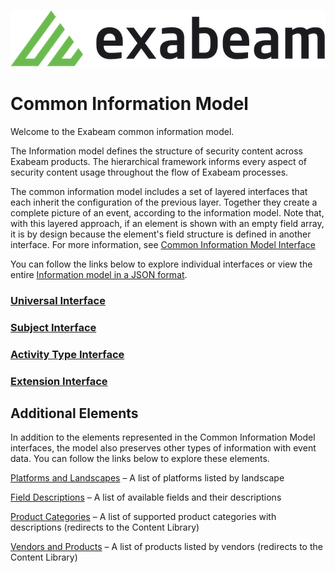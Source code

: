 ![Exabeam](banner.png)

Common Information Model
========================
Welcome to the Exabeam common information model.

The Information model defines the structure of security content across Exabeam products. The hierarchical framework informs every aspect of security content usage throughout the flow of Exabeam processes.

The common information model includes a set of layered interfaces that each inherit the configuration of the previous layer. Together they create a complete picture of an event, according to the information model. Note that, with this layered approach, if an element is shown with an empty field array, it is by design because the element's field structure is defined in another interface. For more information, see [Common Information Model Interface](https://docs.exabeam.com/en/content/all/exabeam-security-content/182296-security-content-in-the-common-information-model-structure.html#UUID-0a6f25e0-a3cf-c844-0ac8-7c9ff7b0e2ee)

You can follow the links below to explore individual interfaces or view the entire [Information model in a JSON format](cim.json).

### [Universal Interface](Universal/Universal_Interface.md)
### [Subject Interface](Subjects/Subject_Interface.md)
### [Activity Type Interface](ActivityTypes/ActivityType_Interface.md)
### [Extension Interface](Extensions/Extension_Interface.md)

## Additional Elements 

In addition to the elements represented in the Common Information Model interfaces, the model also preserves other types of information with event data. You can follow the links below to explore these elements. 

[Platforms and Landscapes](https://github.com/Exabeam/CIMLibraryDemo/blob/master/Platforms_Landscapes.md) – A list of platforms listed by landscape 

[Field Descriptions](Fields_Descriptions.md) – A list of available fields and their descriptions 

[Product Categories](https://github.com/Exabeam/ContentLibraryCIM2Demo/blob/master/Exabeam%20Product%20Categories.md) – A list of supported product categories with descriptions (redirects to the Content Library) 

[Vendors and Products](https://github.com/Exabeam/ContentLibraryCIM2Demo/blob/master/Exabeam%20Data%20Sources.md) – A list of products listed by vendors (redirects to the Content Library) 
